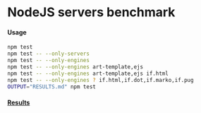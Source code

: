 # NodeJS servers benchmark

#### Usage
``` bash
npm test
npm test -- --only-servers
npm test -- --only-engines
npm test -- --only-engines art-template,ejs
npm test -- --only-engines art-template,ejs if.html
npm test -- --only-engines ? if.html,if.dot,if.marko,if.pug
OUTPUT="RESULTS.md" npm test
```

#### [Results](../gh-pages/RESULTS.md)
